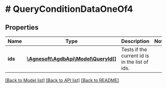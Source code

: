 # # QueryConditionDataOneOf4

## Properties

Name | Type | Description | Notes
------------ | ------------- | ------------- | -------------
**ids** | [**\Agnesoft\\AgdbApi\Model\QueryId[]**](QueryId.md) | Tests if the current id is in the list of ids. |

[[Back to Model list]](../../README.md#models) [[Back to API list]](../../README.md#endpoints) [[Back to README]](../../README.md)
